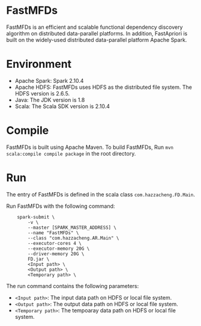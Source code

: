 # FastMFDs

FastMFDs is an efficient and scalable functional dependency discovery algorithm on distributed data-parallel platforms. In addition, FastApriori is built on the widely-used distributed data-parallel platform Apache Spark.

# Environment

- Apache Spark: Spark 2.10.4
- Apache HDFS: FastMFDs uses HDFS as the distributed file system. The HDFS version is 2.6.5.
- Java: The JDK version is 1.8
- Scala: The Scala SDK version is 2.10.4

# Compile

FastMFDs is built using Apache Maven.
To build FastMFDs, Run `mvn scala:compile compile package` in the root directory.

# Run

The entry of FastMFDs is defined in the scala class `com.hazzacheng.FD.Main`.

Run FastMFDs with the following command:
```
    spark-submit \
        -v \
        --master [SPARK_MASTER_ADDRESS] \
        --name "FastMFDs" \
        --class "com.hazzacheng.AR.Main" \
        --executor-cores 4 \
        --executor-memory 20G \
        --driver-memory 20G \
        FD.jar \
        <Input path> \
        <Output path> \
        <Temporary path> \
```

The run command contains the following parameters:

- `<Input path>`: The input data path on HDFS or local file system.
- `<Output path>`: The output data path on HDFS or local file system.
- `<Temporary path>`: The tempoaray data path on HDFS or local file system.
